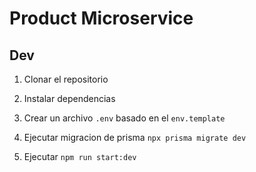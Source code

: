 # Product Microservice

## Dev

1. Clonar el repositorio

2. Instalar dependencias

3. Crear un archivo `.env` basado en el `env.template`

4. Ejecutar migracion de prisma `npx prisma migrate dev`

5. Ejecutar `npm run start:dev`
